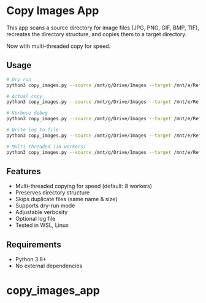 
# Copy Images App

This app scans a source directory for image files (JPG, PNG, GIF, BMP, TIF), recreates the directory structure, and copies them to a target directory.

Now with multi-threaded copy for speed.

## Usage

```bash
# Dry run
python3 copy_images.py --source /mnt/g/Drive/Images --target /mnt/e/Reference/Images --dry-run

# Actual copy
python3 copy_images.py --source /mnt/g/Drive/Images --target /mnt/e/Reference/Images

# Verbose debug
python3 copy_images.py --source /mnt/g/Drive/Images --target /mnt/e/Reference/Images --verbose 2

# Write log to file
python3 copy_images.py --source /mnt/g/Drive/Images --target /mnt/e/Reference/Images --log-file copy_log.txt

# Multi-threaded (16 workers)
python3 copy_images.py --source /mnt/g/Drive/Images --target /mnt/e/Reference/Images --workers 16
```

## Features

- Multi-threaded copying for speed (default: 8 workers)
- Preserves directory structure
- Skips duplicate files (same name & size)
- Supports dry-run mode
- Adjustable verbosity
- Optional log file
- Tested in WSL, Linux

## Requirements

- Python 3.8+
- No external dependencies
# copy_images_app
